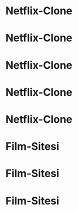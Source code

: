 # Netflix-Clone
# Netflix-Clone
# Netflix-Clone
# Netflix-Clone
# Netflix-Clone
# Film-Sitesi
# Film-Sitesi
# Film-Sitesi
